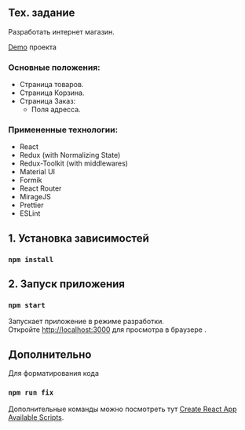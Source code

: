 ## Тех. задание

Разработать интернет магазин.

[Demo](https://pizza-order-test.netlify.app/) проекта

### Основные положения:

- Страница товаров.
- Страница Корзина.
- Страница Заказ:
  - Поля адресса.
  
### Примененные технологии:
- React
- Redux (with Normalizing State)
- Redux-Toolkit (with middlewares)
- Material UI
- Formik
- React Router
- MirageJS
- Prettier
- ESLint

## 1. Установка зависимостей

### `npm install`

## 2. Запуск приложения

### `npm start`

Запускает приложение в режиме разработки.<br />
Откройте [http://localhost:3000](http://localhost:3000) для просмотра в браузере .

## Дополнительно

Для форматирования кода

### `npm run fix`

Дополнительные команды можно посмотреть тут
[Create React App Available Scripts](https://create-react-app.dev/docs/available-scripts/).
